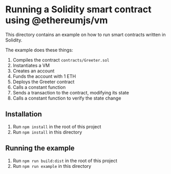# Running a Solidity smart contract using @ethereumjs/vm

This directory contains an example on how to run smart contracts written in Solidity.

The example does these things:

1. Compiles the contract `contracts/Greeter.sol`
1. Instantiates a VM
1. Creates an account
1. Funds the account with 1 ETH
1. Deploys the Greeter contract
1. Calls a constant function
1. Sends a transaction to the contract, modifying its state
1. Calls a constant function to verify the state change

## Installation

1. Run `npm install` in the root of this project
1. Run `npm install` in this directory

## Running the example

1. Run `npm run build:dist` in the root of this project
1. Run `npm run example` in this directory
